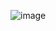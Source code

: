 ![image](https://github.com/nvmarzakov/SoftUni-HTML-and-CSS/assets/114495254/f89f40ba-acae-4c58-b980-d603ffb42f5c)
